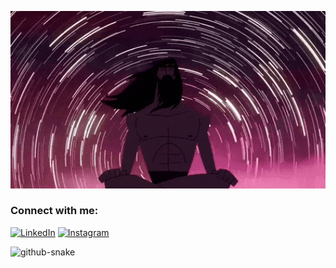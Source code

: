 <p align="center">
<img src="https://raw.githubusercontent.com/FerhatAkkopru/FerhatAkkopru/main/Samurai%20Jack%20Stars%20GIF%20by%20Adult%20Swim.gif" width="600"/>
</p>

### Connect with me:

[![LinkedIn](https://img.shields.io/badge/-FerhatAkkopru-0077B5?style=flat-square&logo=linkedin&logoColor=white)](https://www.linkedin.com/in/ferhat-akk%C3%B6pr%C3%BC-1703391a2)
[![Instagram](https://img.shields.io/badge/-@ferhatakkopru-E4405F?style=flat-square&logo=instagram&logoColor=white)](https://www.instagram.com/ferhatakkopru)


<picture>
  <source media="(prefers-color-scheme: dark)" srcset="https://raw.githubusercontent.com/tobiasmeyhoefer/tobiasmeyhoefer/output/github-snake-dark.svg" />
  <source media="(prefers-color-scheme: light)" srcset="https://raw.githubusercontent.com/tobiasmeyhoefer/tobiasmeyhoefer/output/github-snake.svg" />
  <img alt="github-snake" src="https://raw.githubusercontent.com/tobiasmeyhoefer/tobiasmeyhoefer/output/github-snake.svg" />
</picture>
